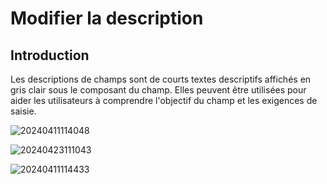 # Modifier la description

## Introduction

Les descriptions de champs sont de courts textes descriptifs affichés en gris clair sous le composant du champ. Elles peuvent être utilisées pour aider les utilisateurs à comprendre l'objectif du champ et les exigences de saisie.

![20240411114048](https://static-docs.nocobase.com/20240411114048.png)

![20240423111043](https://static-docs.nocobase.com/20240423111043.png)

![20240411114433](https://static-docs.nocobase.com/20240411114433.png)
